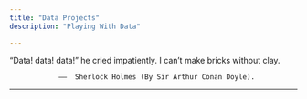 ```yaml
---
title: "Data Projects"
description: "Playing With Data"

---
```

<!-- ---
## Quote --> “Data! data! data!” he cried impatiently. I can’t make bricks without clay.  
                ——  Sherlock Holmes (By Sir Arthur Conan Doyle).
---

